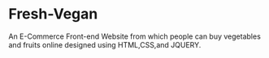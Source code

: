 # Fresh-Vegan
An E-Commerce Front-end Website from which people can buy vegetables and fruits online designed using HTML,CSS,and JQUERY.

